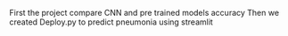 First the project compare CNN and pre trained models accuracy
Then we created Deploy.py to predict pneumonia using streamlit
